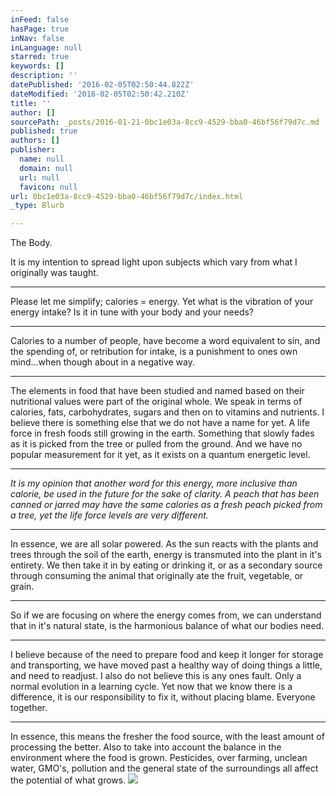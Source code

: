 ```yaml
---
inFeed: false
hasPage: true
inNav: false
inLanguage: null
starred: true
keywords: []
description: ''
datePublished: '2016-02-05T02:50:44.822Z'
dateModified: '2016-02-05T02:50:42.210Z'
title: ''
author: []
sourcePath: _posts/2016-01-21-0bc1e03a-8cc9-4529-bba0-46bf56f79d7c.md
published: true
authors: []
publisher:
  name: null
  domain: null
  url: null
  favicon: null
url: 0bc1e03a-8cc9-4529-bba0-46bf56f79d7c/index.html
_type: Blurb

---
```

The Body.

It is my intention to spread light upon subjects which vary from what I originally was taught.

****

Please let me simplify;  calories = energy.  Yet what is the vibration of your energy intake?  Is it in tune with your body and your needs?

****

Calories to a number of people, have become a word equivalent to sin, and the spending of, or retribution for intake, is a punishment to ones own mind...when though about in a negative way.

****

The elements in food that have been studied and named based on their nutritional values were part of the original whole.  We speak in terms of calories, fats, carbohydrates, sugars and then on to vitamins and nutrients. I believe there is something else that we do not have a name for yet.  A life force in fresh foods still growing in the earth.  Something that slowly fades as it is picked from the tree or pulled from the ground. And we have no popular measurement for it yet, as it exists on a quantum energetic level.

****

_It is my opinion that another word for this energy, more inclusive than calorie,  be used in the future for the sake of clarity.  A peach that has been canned or jarred may have the same calories as a fresh peach picked from a tree, yet the life force levels are very different._

****

In essence, we are all solar powered.  As the sun reacts with the plants and trees  through the soil of the earth, energy is transmuted into the plant in it's entirety.  We then take it in by eating or drinking it, or as a secondary source through consuming the animal that originally ate the fruit, vegetable, or grain.

****

So if we are focusing on where the energy comes from, we can understand that in it's natural state, is the harmonious balance of what our bodies need.

****

I believe because of the need to prepare food and keep it longer for storage and transporting, we have moved past a healthy way of doing things a little, and need to readjust.  I also do not believe this is any ones fault.   Only a normal evolution in a learning cycle.  Yet now that we know there is a difference, it is our responsibility to fix it, without placing blame.  Everyone together.

****

In essence, this means the fresher the food source, with the least amount of processing the better.  Also to take into account the balance in the environment where the food is grown. Pesticides, over farming, unclean water, GMO's, pollution and the general state of the surroundings all affect the potential of what grows.
![](https://the-grid-user-content.s3-us-west-2.amazonaws.com/81f8dfbc-d509-4443-97f7-5a589907dd4b.jpg)